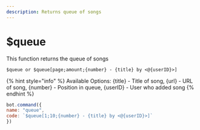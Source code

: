 ```yaml
---
description: Returns queue of songs
---
```


# $queue

This function returns the queue of songs

```text
$queue or $queue[page;amount;{number} - {title} by <@{userID}>]
```

{% hint style="info" %}
Available Options: {title} - Title of song, {url} - URL of song, {number} - Position in queue, {userID} - User who added song
{% endhint %}

```javascript
bot.command({
name: "queue",
code: `$queue[1;10;{number} - {title} by <@{userID}>]`
})
```

